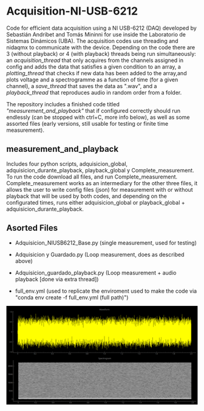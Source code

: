 # Acquisition-NI-USB-6212
Code for efficient data acquisition using a NI USB-6212 (DAQ) developed by Sebastián Andribet and Tomás Mininni for use inside the Laboratorio de Sistemas Dinámicos (UBA). The acquisition codes use threading and nidaqmx to communicate with the device. Depending on the code there are 3 (without playback) or 4 (with playback) threads being run simultaneously: an *acquisition_thread* that only acquires from the channels assigned in config and adds the data that satisfies a given condition to an array, a *plotting_thread* that checks if new data has been added to the array,and plots voltage and a spectrogramme as a function of time (for a given channel), a *save_thread* that saves the data as ".wav", and a *playback_thread* that reproduces audio in random order from a folder.

The repository includes a finished code titled *"measurement_and_playback"* that if configured correctly should run endlessly (can be stopped with ctrl+C, more info below), as well as some assorted files (early versions, still usable for testing or finite time measurement).

## measurement_and_playback
Includes four python scripts, adquisicion_global, adquisicion_durante_playback, playback_global y Complete_measurement. To run the code download all files, and run Complete_measurement. Complete_measurement works as an intermediary for the other three files, it allows the user to write config files (json) for measurement with or without playback that will be used by both codes, and depending on the configurated times, runs either adquisicion_global or playback_global + adquisicion_durante_playback. 

## Asorted Files
- Adquisicion_NIUSB6212_Base.py (single measurement, used for testing)

- Adquisicion y Guardado.py (Loop measurement, does as described above)

- Adquisicion_guardado_playback.py (Loop measurement + audio playback [done via extra thread])

- full_env.yml (used to replicate the enviroment used to make the code via "conda env create -f full_env.yml (full path)")

![Screenshot](Old%20Files/2025-07-06_23-05.png)
